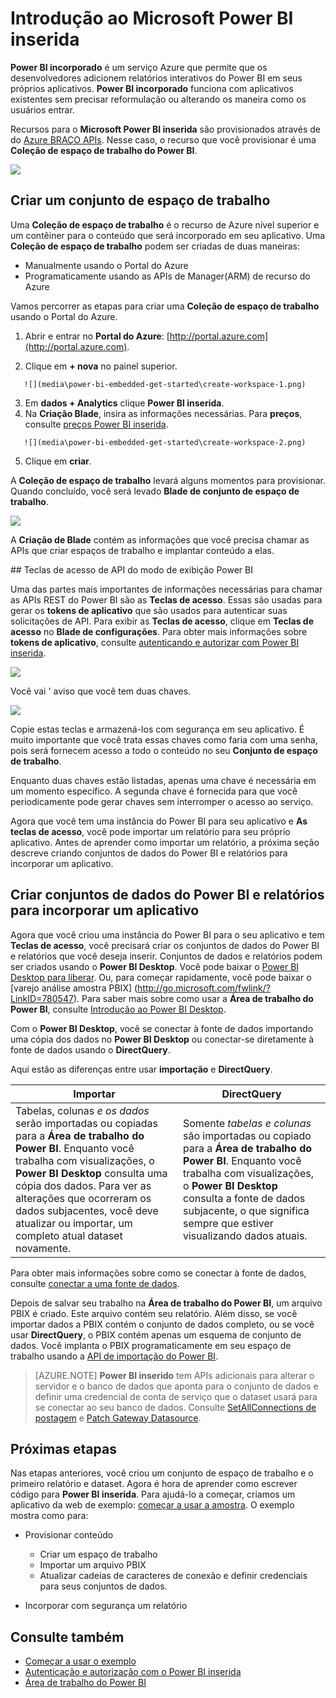 <properties
   pageTitle="Introdução ao Microsoft Power BI inserida"
   description="Power BI inserida, adicione relatórios interativos do Power BI em seu aplicativo de inteligência de negócios"
   services="power-bi-embedded"
   documentationCenter=""
   authors="guyinacube"
   manager="erikre"
   editor=""
   tags=""/>
<tags
   ms.service="power-bi-embedded"
   ms.devlang="NA"
   ms.topic="hero-article"
   ms.tgt_pltfrm="NA"
   ms.workload="powerbi"
   ms.date="10/04/2016"
   ms.author="asaxton"/>

# <a name="get-started-with-microsoft-power-bi-embedded"></a>Introdução ao Microsoft Power BI inserida

**Power BI incorporado** é um serviço Azure que permite que os desenvolvedores adicionem relatórios interativos do Power BI em seus próprios aplicativos. **Power BI incorporado** funciona com aplicativos existentes sem precisar reformulação ou alterando os maneira como os usuários entrar.

Recursos para o **Microsoft Power BI inserida** são provisionados através de do [Azure BRAÇO APIs](https://msdn.microsoft.com/library/mt712306.aspx). Nesse caso, o recurso que você provisionar é uma **Coleção de espaço de trabalho do Power BI**.

![](media\power-bi-embedded-get-started\introduction.png)

## <a name="create-a-workspace-collection"></a>Criar um conjunto de espaço de trabalho
Uma **Coleção de espaço de trabalho** é o recurso de Azure nível superior e um contêiner para o conteúdo que será incorporado em seu aplicativo. Uma **Coleção de espaço de trabalho** podem ser criadas de duas maneiras:

   -    Manualmente usando o Portal do Azure
   -    Programaticamente usando as APIs de Manager(ARM) de recurso do Azure

Vamos percorrer as etapas para criar uma **Coleção de espaço de trabalho** usando o Portal do Azure.

   1.   Abrir e entrar no **Portal do Azure**: [http://portal.azure.com](http://portal.azure.com).

   2.   Clique em **+ nova** no painel superior.

       ![](media\power-bi-embedded-get-started\create-workspace-1.png)

   3.   Em **dados + Analytics** clique **Power BI inserida**.
   4.   Na **Criação Blade**, insira as informações necessárias. Para **preços**, consulte [preços Power BI inserida](http://go.microsoft.com/fwlink/?LinkID=760527).

       ![](media\power-bi-embedded-get-started\create-workspace-2.png)

   5. Clique em **criar**.

A **Coleção de espaço de trabalho** levará alguns momentos para provisionar. Quando concluído, você será levado **Blade de conjunto de espaço de trabalho**.

   ![](media\power-bi-embedded-get-started\create-workspace-3.png)

A **Criação de Blade** contém as informações que você precisa chamar as APIs que criar espaços de trabalho e implantar conteúdo a elas.

<a name="view-access-keys"/>
## <a name="view-power-bi-api-access-keys"></a>Teclas de acesso de API do modo de exibição Power BI

Uma das partes mais importantes de informações necessárias para chamar as APIs REST do Power BI são as **Teclas de acesso**. Essas são usadas para gerar os **tokens de aplicativo** que são usados para autenticar suas solicitações de API. Para exibir as **Teclas de acesso**, clique em **Teclas de acesso** no **Blade de configurações**. Para obter mais informações sobre **tokens de aplicativo**, consulte [autenticando e autorizar com Power BI inserida](power-bi-embedded-app-token-flow.md).

   ![](media\power-bi-embedded-get-started\access-keys.png)

Você vai ' aviso que você tem duas chaves.

   ![](media\power-bi-embedded-get-started\access-keys-2.png)

Copie estas teclas e armazená-los com segurança em seu aplicativo. É muito importante que você trata essas chaves como faria com uma senha, pois será fornecem acesso a todo o conteúdo no seu **Conjunto de espaço de trabalho**.

Enquanto duas chaves estão listadas, apenas uma chave é necessária em um momento específico. A segunda chave é fornecida para que você periodicamente pode gerar chaves sem interromper o acesso ao serviço.

Agora que você tem uma instância do Power BI para seu aplicativo e **As teclas de acesso**, você pode importar um relatório para seu próprio aplicativo. Antes de aprender como importar um relatório, a próxima seção descreve criando conjuntos de dados do Power BI e relatórios para incorporar um aplicativo.

## <a name="create-power-bi-datasets-and-reports-to-embed-into-an-app"></a>Criar conjuntos de dados do Power BI e relatórios para incorporar um aplicativo

Agora que você criou uma instância do Power BI para o seu aplicativo e tem **Teclas de acesso**, você precisará criar os conjuntos de dados do Power BI e relatórios que você deseja inserir. Conjuntos de dados e relatórios podem ser criados usando o **Power BI Desktop**. Você pode baixar o [Power BI Desktop para liberar](https://powerbi.microsoft.com/documentation/powerbi-desktop-get-the-desktop/). Ou, para começar rapidamente, você pode baixar o [varejo análise amostra PBIX] (http://go.microsoft.com/fwlink/?LinkID=780547). Para saber mais sobre como usar a **Área de trabalho do Power BI**, consulte [Introdução ao Power BI Desktop](https://powerbi.microsoft.com/en-us/guided-learning/powerbi-learning-0-2-get-started-power-bi-desktop).

Com o **Power BI Desktop**, você se conectar à fonte de dados importando uma cópia dos dados no **Power BI Desktop** ou conectar-se diretamente à fonte de dados usando o **DirectQuery**.

Aqui estão as diferenças entre usar **importação** e **DirectQuery**.

|Importar | DirectQuery
|---|---
|Tabelas, colunas *e os dados* serão importadas ou copiadas para a **Área de trabalho do Power BI**. Enquanto você trabalha com visualizações, o **Power BI Desktop** consulta uma cópia dos dados. Para ver as alterações que ocorreram os dados subjacentes, você deve atualizar ou importar, um completo atual dataset novamente.|Somente *tabelas e colunas* são importadas ou copiado para a **Área de trabalho do Power BI**. Enquanto você trabalha com visualizações, o **Power BI Desktop** consulta a fonte de dados subjacente, o que significa sempre que estiver visualizando dados atuais.

Para obter mais informações sobre como se conectar à fonte de dados, consulte [conectar a uma fonte de dados](power-bi-embedded-connect-datasource.md).

Depois de salvar seu trabalho na **Área de trabalho do Power BI**, um arquivo PBIX é criado. Este arquivo contém seu relatório. Além disso, se você importar dados a PBIX contém o conjunto de dados completo, ou se você usar **DirectQuery**, o PBIX contém apenas um esquema de conjunto de dados. Você implanta o PBIX programaticamente em seu espaço de trabalho usando a [API de importação do Power BI](https://msdn.microsoft.com/library/mt711504.aspx).

> [AZURE.NOTE] **Power BI inserido** tem APIs adicionais para alterar o servidor e o banco de dados que aponta para o conjunto de dados e definir uma credencial de conta de serviço que o dataset usará para se conectar ao seu banco de dados. Consulte [SetAllConnections de postagem](https://msdn.microsoft.com/library/mt711505.aspx) e [Patch Gateway Datasource](https://msdn.microsoft.com/library/mt711498.aspx).

## <a name="next-steps"></a>Próximas etapas
Nas etapas anteriores, você criou um conjunto de espaço de trabalho e o primeiro relatório e dataset. Agora é hora de aprender como escrever código para **Power BI inserida**. Para ajudá-lo a começar, criamos um aplicativo da web de exemplo: [começar a usar a amostra](power-bi-embedded-get-started-sample.md). O exemplo mostra como para:

  - Provisionar conteúdo
      - Criar um espaço de trabalho
      - Importar um arquivo PBIX
      - Atualizar cadeias de caracteres de conexão e definir credenciais para seus conjuntos de dados.

  - Incorporar com segurança um relatório

## <a name="see-also"></a>Consulte também
- [Começar a usar o exemplo](power-bi-embedded-get-started-sample.md)
- [Autenticação e autorização com o Power BI inserida](power-bi-embedded-app-token-flow.md)
- [Área de trabalho do Power BI](https://powerbi.microsoft.com/documentation/powerbi-desktop-get-the-desktop/)
